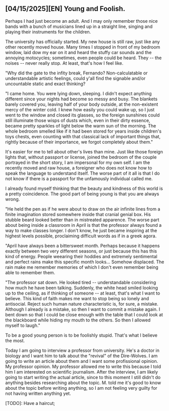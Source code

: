 
## [04/15/2025][EN] Young and Foolish.

Perhaps I had just become an adult. And I may only remember
those nice bands with a bunch of musicians lined up in a 
straight line, singing and playing their instruments for
the children.

The university has officially started. My new house is still
raw, just like any other recently moved house. Many times I
stopped in front of my bedroom window, laid dow my ear on it 
and heard the stuffy car sounds and the annoying motocycles;
sometimes, even people could be heard. They -- the noises --
never really stop. At least, that's how I feel like.

"Why did the gate to the infity break, Fernando? Non-calculatable
or understandable artistic feelings, could y'all find the signable
and/or uncountable static and exact thinking?

"I came home. You were lying down, sleeping. I didn't expect anything
different since your nights had become so messy and busy. The blankets
barely covered you, leaving half of your body outside, at the non-existent
mercy of the winter cold. I knew how easily you could wake up, so I just went
to the window and closed its glasses, so the foreign sunshines could still
illuminate those wisps of dusts which, even in their dirty essence, became pretty
sparkles of light below the warm sun of the morning. The whole bedroom smelled like 
if it had been stored for years inside children's toys chests, even counting with that
classical lack of important things that, rightly because of their importance, we forgot
completely about them."

It's easier for me to tell about other's lives than mine. Just like those foreign lights
that, without passport or license, joined the bedroom of the couple portrayed in the short
story, I am impersonal for my own self. I am the recently moved and raw house, a foreigner
who does not know how to speak the language to understand itself. The worse part of it all
is that I do not know if there is a passport for the unfamously individual called me.

I already found myself thinking that the beauty and kindness of this world is a pretty 
coincidence. The good part of being young is that you are always wrong.

"He held the pen as if he were about to draw on the air infinite lines from a finite imagination
stored somewhere inside that cranial genial box. His stubble beard looked better than in mistreated
apparence. The worse part about being inside a classroom in April is that the professor always found
a way to make classes longer. I don't know, he just became inspiring at the highest levels possible,
proclaiming difficult words as if in a greek agora.

"April have always been a bittersweet month. Perhaps because it happens exactly between two very
different seasons, or just because this has this kind of energy. People weearing their hoddies and
extremely sentimental and perfect rains make this specific month looks... Somehow displaced. The rain
make me remember memories of which I don't even remember being able to remember them.

"The professor sat down. He looked tired -- understandable considering how much he have been talking.
Suddenly, the white head smiled looking up to the ceiling, as if thinking of someone -- at least,
that's what I want to believe. This kind of faith makes me want to stop being so lonely and antisocial.
Reject such human nature characteristic is, for sure, a mistake. Although I already is a mistake, so then
I want to commit a mistake again. I bent down so that I could be close enough with the table that I could
look at the blackboard while hiding my mouth to the others. So then I allowed myself to laugh."

To be a good young person is to be foolishly stupid. That's what I believe the most.

Today I am going to interview a professor from university. He's a doctor in biology and I want him to talk about the
"revival" of the Dire-Wolves. I am going to write an article about them and I want some profissional opinion. My
professor opinion. My professor allowed me to write this because I told him I am interested on scientific journalism.
After the interview, I am likely going to start writing the actual article, since to this moment I still didn't do
anything besides researching about the topic. M. told me it's good to know about the topic before writing anything, so
I am not feeling very guilty for not having written anything yet.

[TODO]: Have a haircut;
